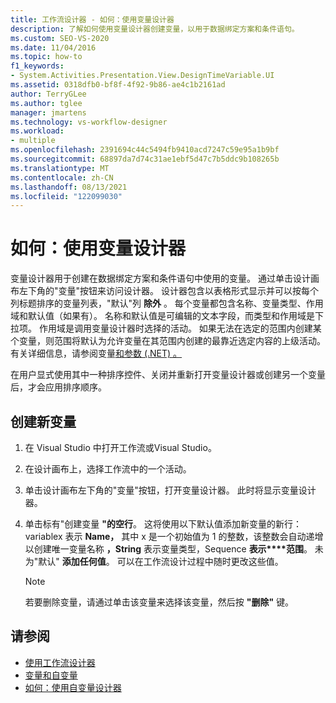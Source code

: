 ```yaml
---
title: 工作流设计器 - 如何：使用变量设计器
description: 了解如何使用变量设计器创建变量，以用于数据绑定方案和条件语句。
ms.custom: SEO-VS-2020
ms.date: 11/04/2016
ms.topic: how-to
f1_keywords:
- System.Activities.Presentation.View.DesignTimeVariable.UI
ms.assetid: 0318dfb0-bf8f-4f92-9b86-ae4c1b2161ad
author: TerryGLee
ms.author: tglee
manager: jmartens
ms.technology: vs-workflow-designer
ms.workload:
- multiple
ms.openlocfilehash: 2391694c44c5494fb9410acd7247c59e95a1b9bf
ms.sourcegitcommit: 68897da7d74c31ae1ebf5d47c7b5ddc9b108265b
ms.translationtype: MT
ms.contentlocale: zh-CN
ms.lasthandoff: 08/13/2021
ms.locfileid: "122099030"
---
```

# <a name="how-to-use-the-variable-designer"></a>如何：使用变量设计器

变量设计器用于创建在数据绑定方案和条件语句中使用的变量。 通过单击设计画布左下角的"变量"按钮来访问设计器。 设计器包含以表格形式显示并可以按每个列标题排序的变量列表，"默认"列 **除外** 。 每个变量都包含名称、变量类型、作用域和默认值（如果有）。 名称和默认值是可编辑的文本字段，而类型和作用域是下拉项。 作用域是调用变量设计器时选择的活动。 如果无法在选定的范围内创建某个变量，则范围将默认为允许变量在其范围内创建的最靠近选定内容的上级活动。 有关详细信息，请参阅变量[和参数 (.NET) 。 ](/dotnet/framework/windows-workflow-foundation/variables-and-arguments)

 在用户显式使用其中一种排序控件、关闭并重新打开变量设计器或创建另一个变量后，才会应用排序顺序。

## <a name="to-create-a-new-variable"></a>创建新变量

1. 在 Visual Studio 中打开工作流或Visual Studio。

2. 在设计画布上，选择工作流中的一个活动。

3. 单击设计画布左下角的"变量"按钮，打开变量设计器。 此时将显示变量设计器。

4. 单击标有"创建变量 **"的空行**。 这将使用以下默认值添加新变量的新行：variablex 表示 **Name，** 其中 x 是一个初始值为 1 的整数，该整数会自动递增以创建唯一变量名称 **，String** 表示变量类型，Sequence **表示****范围**。 未为"默认" **添加任何值**。 可以在工作流设计过程中随时更改这些值。

    > [!NOTE]
    > 若要删除变量，请通过单击该变量来选择该变量，然后按 **"删除"** 键。

## <a name="see-also"></a>请参阅

- [使用工作流设计器](developing-applications-with-the-workflow-designer.md)
- [变量和自变量](/dotnet/framework/windows-workflow-foundation/variables-and-arguments)
- [如何：使用自变量设计器](../workflow-designer/how-to-use-the-argument-designer.md)

